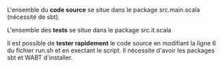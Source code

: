 L'ensemble du **code source** se situe dans le package src.main.scala (nécessité de sbt).<br>

L'ensemble des **tests** se situe dans le package src.it.scala<br>

Il est possible de **tester rapidement** le code source en modifiant la ligne 6 du fichier run.sh et en exectant le script. Il nécessite d'avoir les packages sbt et WABT d'installer.